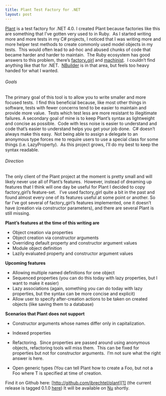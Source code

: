 ```yaml
---
title: Plant Test Factory for .NET
layout: post
---
```


[Plant][1] is a test factory for .NET 4.0. I created Plant because factories
like this are something that I've gotten very used to in Ruby.  As I started
writing more and more tests in my C# projects, I noticed that I was writing
more and more helper test methods to create commonly used model objects in my
tests.  This would often lead to ad-hoc and abused chunks of code that became
harder and harder to maintain.  The Ruby ecosystem has good answers to this
problem, there’s [factory_girl][2] and [machinist][3].  I couldn’t find
anything like that for .NET.  [NBuilder][4] is in that area, but feels too
heavy handed for what I wanted.

###### Goals

The primary goal of this tool is to allow you to write smaller and more
focused tests.  I find this beneficial because, like most other things in
software, tests with fewer concerns tend to be easier to maintain and provide
more value.  Tests which test less are more resistant to illegitimate
failures. A secondary goal of mine is to keep Plant’s syntax as lightweight
and concise as possible.  Code with less noise is easier to understand and
code that’s easier to understand helps you get your job done.  C# doesn’t
always make this easy.  Not being able to assign a delegate to an anonymous
type forces me to require users to use a special class for some things (i.e.
LazyProperty).  As this project grows, I’ll do my best to keep the syntax
readable.

###### Direction

The only client of the Plant project at the moment is pretty small and will
likely never use all of Plant’s features.  However, instead of dreaming up
features that I think will one day be useful for Plant I decided to copy
factory_girl’s feature-set.   I’ve used factory_girl quite a bit in the past
and found almost every one of its features useful at some point or another.
So far I’ve got several of factory_girl’s features implemented, one it doesn’t
have (creation via constructor parameters), and there are several Plant is
still missing.

**Plant’s features at the time of this writing are**

  * Object creation via properties
  * Object creation via constructor arguments
  * Overriding default property and constructor argument values
  * Module object definition
  * Lazily evaluated property and constructor argument values

**Upcoming features**

  * Allowing multiple named definitions for one object
  * Sequenced properties (you can do this today with lazy properties, but I want to make it easier)
  * Lazy associations (again, something you can do today with lazy properties, but the syntax can be more concise and explicit)
  * Allow user to specify after-creation actions to be taken on created objects (like saving them to a database)

**Scenarios that Plant does not support**

  * Constructor arguments whose names differ only in capitalization.
  * Indexed properties
  * Refactoring.  Since properties are passed around using anonymous objects,
refactoring tools will miss them.  This can be fixed for properties but not
for constructor arguments.  I’m not sure what the right answer is here.

  * Open generic types (You can tell Plant how to create a Foo<string>, but
not a Foo<T> where T is specified at time of creation.

Find it on Github here: [http://github.com/jbrechtel/plant][1] (the current
release is tagged 0.1.0 [here][5]) It will be available on [Nu][6] shortly.

   [1]: http://github.com/jbrechtel/plant

   [2]: http://github.com/thoughtbot/factory_girl

   [3]: http://github.com/notahat/machinist

   [4]: http://nbuilder.org/

   [5]: http://github.com/jbrechtel/plant/tree/0.1.0

   [6]: http://nu.wikispot.org/


